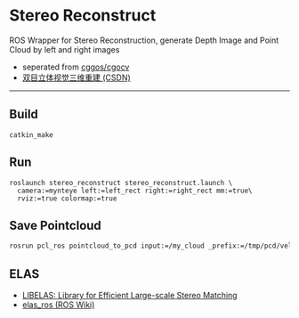 # Stereo Reconstruct

ROS Wrapper for Stereo Reconstruction, generate Depth Image and Point Cloud by left and right images

* seperated from [cggos/cgocv](https://github.com/cggos/cgocv)
* [双目立体视觉三维重建 (CSDN)](https://blog.csdn.net/u011178262/article/details/81156412)

-----

## Build

```
catkin_make
```

## Run

```
roslaunch stereo_reconstruct stereo_reconstruct.launch \
  camera:=mynteye left:=left_rect right:=right_rect mm:=true\
  rviz:=true colormap:=true
```

## Save Pointcloud

```sh
rosrun pcl_ros pointcloud_to_pcd input:=/my_cloud _prefix:=/tmp/pcd/vel_
```

## ELAS
* [LIBELAS: Library for Efficient Large-scale Stereo Matching](http://www.cvlibs.net/software/libelas/)
* [elas_ros (ROS Wiki)](http://wiki.ros.org/elas_ros)
